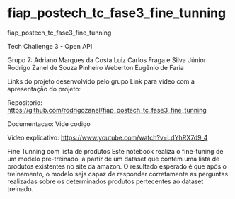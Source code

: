 # fiap_postech_tc_fase3_fine_tunning
fiap_postech_tc_fase3_fine_tunning

Tech Challenge 3 - Open API

Grupo 7:
Adriano Marques da Costa
Luiz Carlos Fraga e Silva Júnior
Rodrigo Zanel de Souza Pinheiro
Weberton Eugênio de Faria

Links do projeto desenvolvido pelo grupo
Link para video com a apresentação do projeto:

Repositorio: https://github.com/rodrigozanel/fiap_postech_tc_fase3_fine_tunning

Documentacao: Vide codigo

Video explicativo: 
https://www.youtube.com/watch?v=LdYhRX7d9_4

Fine Tunning com lista de produtos
Este notebook realiza o fine-tuning de um modelo pre-treinado, a partir de um dataset que contem uma lista de produtos existentes no site da amazon. O resultado esperado é que após o treinamento, o modelo seja capaz de responder corretamente as perguntas realizadas sobre os determinados produtos pertecentes ao dataset treinado.


